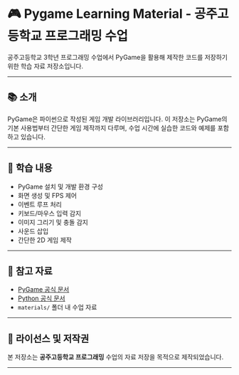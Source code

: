 # 🎮 Pygame Learning Material - 공주고등학교 프로그래밍 수업

공주고등학교 3학년 프로그래밍 수업에서 PyGame을 활용해 제작한 코드를 저장하기 위한 학습 자료 저장소입니다.  

---

## 📚 소개

PyGame은 파이썬으로 작성된 게임 개발 라이브러리입니다. 이 저장소는 PyGame의 기본 사용법부터 간단한 게임 제작까지 다루며, 수업 시간에 실습한 코드와 예제를 포함하고 있습니다.

---

## 🧠 학습 내용

- PyGame 설치 및 개발 환경 구성
- 화면 생성 및 FPS 제어
- 이벤트 루프 처리
- 키보드/마우스 입력 감지
- 이미지 그리기 및 충돌 감지
- 사운드 삽입
- 간단한 2D 게임 제작

---

## 🔗 참고 자료

* [PyGame 공식 문서](https://www.pygame.org/docs/)
* [Python 공식 문서](https://docs.python.org/3/)
* `materials/` 폴더 내 수업 자료

---

## 📝 라이선스 및 저작권

본 저장소는 **공주고등학교 프로그래밍** 수업의 자료 저장을 목적으로 제작되었습니다.

---
